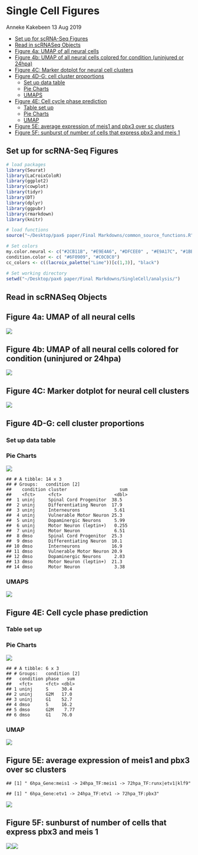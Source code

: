 Single Cell Figures
================
Anneke Kakebeen
13 Aug 2019

-   [Set up for scRNA-Seq Figures](#set-up-for-scrna-seq-figures)
-   [Read in scRNASeq Objects](#read-in-scrnaseq-objects)
-   [Figure 4a: UMAP of all neural cells](#figure-4a-umap-of-all-neural-cells)
-   [Figure 4b: UMAP of all neural cells colored for condition (uninjured or 24hpa)](#figure-4b-umap-of-all-neural-cells-colored-for-condition-uninjured-or-24hpa)
-   [Figure 4C: Marker dotplot for neural cell clusters](#figure-4c-marker-dotplot-for-neural-cell-clusters)
-   [Figure 4D-G: cell cluster proportions](#figure-4d-g-cell-cluster-proportions)
    -   [Set up data table](#set-up-data-table)
    -   [Pie Charts](#pie-charts)
    -   [UMAPS](#umaps)
-   [Figure 4E: Cell cycle phase prediction](#figure-4e-cell-cycle-phase-prediction)
    -   [Table set up](#table-set-up)
    -   [Pie Charts](#pie-charts-1)
    -   [UMAP](#umap)
-   [Figure 5E: average expression of meis1 and pbx3 over sc clusters](#figure-5e-average-expression-of-meis1-and-pbx3-over-sc-clusters)
-   [Figure 5F: sunburst of number of cells that express pbx3 and meis 1](#figure-5f-sunburst-of-number-of-cells-that-express-pbx3-and-meis-1)

Set up for scRNA-Seq Figures
----------------------------

``` r
# load packages
library(Seurat)
library(LaCroixColoR)
library(ggplot2)
library(cowplot)
library(tidyr)
library(DT)
library(dplyr)
library(ggpubr)
library(rmarkdown)
library(knitr)

# load functions
source("~/Desktop/pax6 paper/Final Markdowns/common_source_functions.R")

# Set colors
my.color.neural <- c("#2CB11B", "#E9E4A6", "#DFCEE0" , "#E9A17C", "#1BB6AF" , "#172869" , "#FF3200")
condition.color <- c( "#6F0909", "#C0C0C0")
cc_colors <- c((lacroix_palette("Lime"))[c(1,3)], "black")

# Set working directory
setwd("~/Desktop/pax6 paper/Final Markdowns/SingleCell/analysis/")
```

Read in scRNASeq Objects
------------------------

Figure 4a: UMAP of all neural cells
-----------------------------------

![](README_files/figure-markdown_github/4a-1.png)

Figure 4b: UMAP of all neural cells colored for condition (uninjured or 24hpa)
------------------------------------------------------------------------------

![](README_files/figure-markdown_github/4b-1.png)

Figure 4C: Marker dotplot for neural cell clusters
--------------------------------------------------

![](README_files/figure-markdown_github/4C-1.png)

Figure 4D-G: cell cluster proportions
-------------------------------------

### Set up data table

### Pie Charts

![](README_files/figure-markdown_github/4f/g%20uninjured%20cell%20proportions-1.png)

    ## # A tibble: 14 x 3
    ## # Groups:   condition [2]
    ##    condition cluster                    sum
    ##    <fct>     <fct>                    <dbl>
    ##  1 uninj     Spinal Cord Progenitor  38.5  
    ##  2 uninj     Differentiating Neuron  17.9  
    ##  3 uninj     Interneurons             5.61 
    ##  4 uninj     Vulnerable Motor Neuron 25.3  
    ##  5 uninj     Dopaminergic Neurons     5.99 
    ##  6 uninj     Motor Neuron (leptin+)   0.255
    ##  7 uninj     Motor Neuron             6.51 
    ##  8 dmso      Spinal Cord Progenitor  25.3  
    ##  9 dmso      Differentiating Neuron  10.1  
    ## 10 dmso      Interneurons            16.9  
    ## 11 dmso      Vulnerable Motor Neuron 20.9  
    ## 12 dmso      Dopaminergic Neurons     2.03 
    ## 13 dmso      Motor Neuron (leptin+)  21.3  
    ## 14 dmso      Motor Neuron             3.38

### UMAPS

![](README_files/figure-markdown_github/4d/e%20uninjured%20cell%20proportions%202-1.png)

Figure 4E: Cell cycle phase prediction
--------------------------------------

### Table set up

### Pie Charts

![](README_files/figure-markdown_github/4j/k-1.png)

    ## # A tibble: 6 x 3
    ## # Groups:   condition [2]
    ##   condition phase   sum
    ##   <fct>     <fct> <dbl>
    ## 1 uninj     S     30.4 
    ## 2 uninj     G2M   17.0 
    ## 3 uninj     G1    52.7 
    ## 4 dmso      S     16.2 
    ## 5 dmso      G2M    7.77
    ## 6 dmso      G1    76.0

### UMAP

![](README_files/figure-markdown_github/4h/i%20charts-1.png)

Figure 5E: average expression of meis1 and pbx3 over sc clusters
----------------------------------------------------------------

    ## [1] " 6hpa_Gene:meis1 -> 24hpa_TF:meis1 -> 72hpa_TF:runx|etv1|klf9"

    ## [1] " 6hpa_Gene:etv1 -> 24hpa_TF:etv1 -> 72hpa_TF:pbx3"

![](README_files/figure-markdown_github/grn-1.png)

Figure 5F: sunburst of number of cells that express pbx3 and meis 1
-------------------------------------------------------------------

![](README_files/figure-markdown_github/5f-1.png)![](README_files/figure-markdown_github/5f-2.png)
